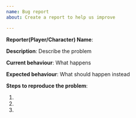 ```yaml
---
name: Bug report
about: Create a report to help us improve

---
```


[//]: #  (Only reports in english will be allowed. and specific issues. everything like "ZOMG NOTHING WORKS" will be ignored / deleted)

[//]: # (Please write the titles of the issues following the format:)
[//]: # ([CATA][Quests][Zones] Quest name)
[//]: # ([WOTLK][Spells][Classes] Spell name)
[//]: # ([WOTLK][Talents][Classes] Talent name)
[//]: # ([CATA][Glyphs][Classes] Glyph name)
[//]: # ([CATA][NPCs] NPC name)

**Reporter(Player/Character) Name**:

**Description**: Describe the problem

**Current behaviour**: What happens

**Expected behaviour**: What should happen instead

**Steps to reproduce the problem**:

1. 
2. 
3.
